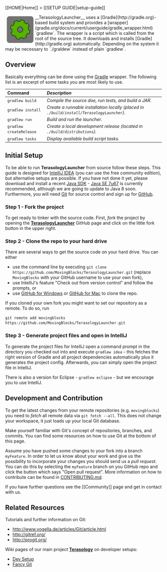 [[HOME|Home]] > [[SETUP GUIDE|setup-guide]]

<img align="left" width="96px" src="images/setup.png"/>
__TerasologyLauncher__ uses a [Gradle](http://gradle.org)-based build system and provides a [wrapper](gradle.org/docs/current/userguide/gradle_wrapper.html) `gradlew`. The wrapper is a script which is called from the root of the source tree. It downloads and installs [Gradle](http://gradle.org) automatically.
Depending on the system it may be necessary to `./graldew` instead of plain `gradlew`.

## Overview
Basically everything can be done using the [Gradle](http://gradle.org) wrapper. The following list is an excerpt of some tasks you are most likely to use.

| Command               | *Description* |
|:----------------------|:--------------|
|`gradlew build`        | *Compile the source doe, run tests, and build a JAR.* |
|`gradlew install`      | *Create a runnable installation locally (placed in `./build/install/TerasologyLauncher`).* |
|`gradlew run`          | *Build and run the launcher.* |
|`gradlew createRelease`| *Create a local development release (located in `./build/distributions`).* |
|`gradlew tasks`        | *Display available build script tasks.* |

## Initial Setup
To be able to run **TerasologyLauncher** from source follow these steps. This guide is designed for [IntelliJ IDEA](http://www.jetbrains.com/idea/) (you can use the free community edition), but alternative setups are possible.
If you have not done it yet, please download and install a recent [Java SDK](http://www.oracle.com/technetwork/java/javase/downloads/index.html) - [Java SE 7u67](http://www.oracle.com/technetwork/java/javase/downloads/jdk7-downloads-1880260.html) is currently recommended, although we are going to update to Java 8 soon.
Furthermore, you will need [Git](https://git-scm.com) for source control and sign up for [GitHub](https://github.com/signup/free).

### Step 1 - Fork the project
To get ready to tinker with the source code. First, *fork* the project by opening the [**TerasologyLauncher**](https://github.com/MovingBlocks/TerasologyLauncher) GitHub page and click on the little fork button in the upper right. 

### Step 2 - Clone the repo to your hard drive 
There are several ways to get the source code on your hard drive. You can either
- use the command line by executing `git clone https://github.com/MovingBlocks/TerasologyLauncher.git` (replace `MovingBlocks` with your GitHub username to use your own fork),
- use IntelliJ's feature "Check out from version control" and follow the prompts, or
- use [GitHub for Windows](https://windows.github.com/) or [GitHub for Mac](https://mac.github.com/) to clone the repo.

If you cloned your own fork you might want to set our repository as a remote. To do so, run

~~~
git remote add movingblocks https://github.com/MovingBlocks/TerasologyLauncher.git
~~~

### Step 3 - Generate project files and open in IntelliJ
To generate the project files for IntelliJ open a command prompt in the directory you checked out into and execute `gradlew idea` - this fetches the right version of Gradle and all project dependencies automatically plus it generates the project config. Afterwards, you can simply open the project file in IntelliJ. 

There is also a version for Eclipse - `gradlew eclipse` - but we encourage you to use IntelliJ.

## Development and Contribution
To get the latest changes from your remote repositories (e.g. `movingblocks`) you need to *fetch* all remote data via `git fetch --all`. This does not change your workspace, it just loads up your local Git database.

Make yourself familiar with Git's concept of repositories, branches, and commits. You can find some resources on how to use Git at the bottom of this page. 
 
Assume you have pushed some changes to your fork into a branch `myFeature`. In order to let us know about your work and give us the possibility to incorporate your changes you should send us a *pull request*. You can do this by selecting the `myFeature` branch on you GitHub repo and click the button which says "Open pull request". More information on how to contribute can be found in [CONTRIBUTING.md](https://github.com/MovingBlocks/TerasologyLauncher/blob/develop/CONTRIBUTING.md).

If you have further questions see the [[Community]] page and get in contact with us.

## Related Resources
Tutorials and further information on Git:
- http://www.vogella.de/articles/Git/article.html
- http://gitref.org/
- http://progit.org/

Wiki pages of our main project [**Terasology**](https://github.com/MovingBlocks/Terasology) on developer setups:
- [Dev Setup](https://github.com/MovingBlocks/Terasology/wiki/Dev-Setup)
- [Fancy Git](https://github.com/MovingBlocks/Terasology/wiki/Fancy-Git)